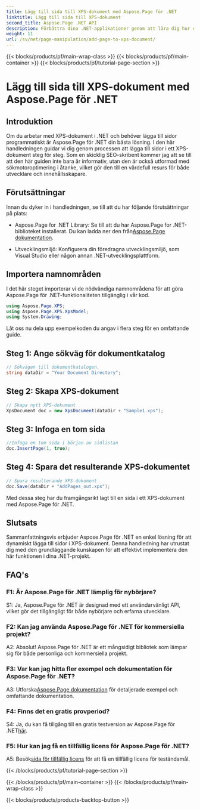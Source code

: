 ```yaml
---
title: Lägg till sida till XPS-dokument med Aspose.Page för .NET
linktitle: Lägg till sida till XPS-dokument
second_title: Aspose.Page .NET API
description: Förbättra dina .NET-applikationer genom att lära dig hur du lägger till sidor i XPS-dokument med Aspose.Page for .NET. Följ vår steg-för-steg-guide för sömlös integration.
weight: 11
url: /sv/net/page-manipulation/add-page-to-xps-document/
---
```


{{< blocks/products/pf/main-wrap-class >}}
{{< blocks/products/pf/main-container >}}
{{< blocks/products/pf/tutorial-page-section >}}

# Lägg till sida till XPS-dokument med Aspose.Page för .NET

## Introduktion

Om du arbetar med XPS-dokument i .NET och behöver lägga till sidor programmatiskt är Aspose.Page för .NET din bästa lösning. I den här handledningen guidar vi dig genom processen att lägga till sidor i ett XPS-dokument steg för steg. Som en skicklig SEO-skribent kommer jag att se till att den här guiden inte bara är informativ, utan den är också utformad med sökmotoroptimering i åtanke, vilket gör den till en värdefull resurs för både utvecklare och innehållsskapare.

## Förutsättningar

Innan du dyker in i handledningen, se till att du har följande förutsättningar på plats:

-  Aspose.Page for .NET Library: Se till att du har Aspose.Page for .NET-biblioteket installerat. Du kan ladda ner den från[Aspose.Page dokumentation](https://reference.aspose.com/page/net/).

- Utvecklingsmiljö: Konfigurera din föredragna utvecklingsmiljö, som Visual Studio eller någon annan .NET-utvecklingsplattform.

## Importera namnområden

I det här steget importerar vi de nödvändiga namnområdena för att göra Aspose.Page för .NET-funktionaliteten tillgänglig i vår kod.

```csharp
using Aspose.Page.XPS;
using Aspose.Page.XPS.XpsModel;
using System.Drawing;
```

Låt oss nu dela upp exempelkoden du angav i flera steg för en omfattande guide.

## Steg 1: Ange sökväg för dokumentkatalog

```csharp
// Sökvägen till dokumentkatalogen.
string dataDir = "Your Document Directory";
```

## Steg 2: Skapa XPS-dokument

```csharp
// Skapa nytt XPS-dokument
XpsDocument doc = new XpsDocument(dataDir + "Sample1.xps");
```

## Steg 3: Infoga en tom sida

```csharp
//Infoga en tom sida i början av sidlistan
doc.InsertPage(1, true);
```

## Steg 4: Spara det resulterande XPS-dokumentet

```csharp
// Spara resulterande XPS-dokument
doc.Save(dataDir + "AddPages_out.xps");
```

Med dessa steg har du framgångsrikt lagt till en sida i ett XPS-dokument med Aspose.Page för .NET.

## Slutsats

Sammanfattningsvis erbjuder Aspose.Page för .NET en enkel lösning för att dynamiskt lägga till sidor i XPS-dokument. Denna handledning har utrustat dig med den grundläggande kunskapen för att effektivt implementera den här funktionen i dina .NET-projekt.

## FAQ's

### F1: Är Aspose.Page för .NET lämplig för nybörjare?

S1: Ja, Aspose.Page för .NET är designad med ett användarvänligt API, vilket gör det tillgängligt för både nybörjare och erfarna utvecklare.

### F2: Kan jag använda Aspose.Page för .NET för kommersiella projekt?

A2: Absolut! Aspose.Page för .NET är ett mångsidigt bibliotek som lämpar sig för både personliga och kommersiella projekt.

### F3: Var kan jag hitta fler exempel och dokumentation för Aspose.Page för .NET?

 A3: Utforska[Aspose.Page dokumentation](https://reference.aspose.com/page/net/) för detaljerade exempel och omfattande dokumentation.

### F4: Finns det en gratis provperiod?

S4: Ja, du kan få tillgång till en gratis testversion av Aspose.Page för .NET[här](https://releases.aspose.com/).

### F5: Hur kan jag få en tillfällig licens för Aspose.Page för .NET?

 A5: Besök[sida för tillfällig licens](https://purchase.aspose.com/temporary-license/) för att få en tillfällig licens för teständamål.

{{< /blocks/products/pf/tutorial-page-section >}}

{{< /blocks/products/pf/main-container >}}
{{< /blocks/products/pf/main-wrap-class >}}

{{< blocks/products/products-backtop-button >}}
